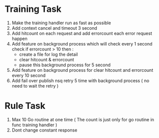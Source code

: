 # Training Task
1. Make the training handler run as fast as possible
2. Add context cancel and timeout 3 second
3. Add hitcount on each request and add errorcount each error request happen
4. Add feature on background process which will check every 1 second check if errorcount > 10 then :
     - create a file for log the detail
     - clear hitcount & errorcount
     - pause this background process for 5 second
5. Add feature on background process for clear hitcount and errorcount every 10 second
6. Add fail over publish nsq retry 5 time with background process ( no need to wait the retry )

# Rule Task
1. Max 10 Go routine at one time ( The count is just only for go routine in func training handler )
2. Dont change constant response
